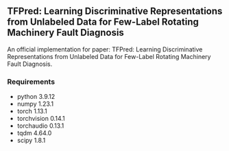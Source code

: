 ## TFPred: Learning Discriminative Representations from Unlabeled Data for Few-Label Rotating Machinery Fault Diagnosis

An official implementation for paper: TFPred: Learning Discriminative Representations from Unlabeled Data for Few-Label Rotating Machinery Fault Diagnosis.

### Requirements
- python 3.9.12
- numpy 1.23.1
- torch 1.13.1
- torchvision 0.14.1
- torchaudio 0.13.1
- tqdm 4.64.0
- scipy 1.8.1